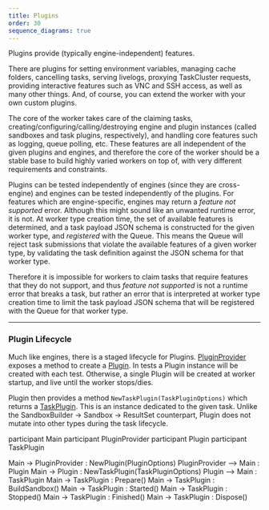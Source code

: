 ```yaml
---
title: Plugins
order: 30
sequence_diagrams: true
---
```


Plugins provide (typically engine-independent) features.

There are plugins for setting environment variables, managing cache folders,
cancelling tasks, serving livelogs, proxying TaskCluster requests, providing
interactive features such as VNC and SSH access, as well as many other things.
And, of course, you can extend the worker with your own custom plugins.

The core of the worker takes care of the claiming tasks,
creating/configuring/calling/destroying engine and plugin instances (called
sandboxes and task plugins, respectively), and handling core features such as
logging, queue polling, etc. These features are all independent of the given
plugins and engines, and therefore the core of the worker should be a stable
base to build highly varied workers on top of, with very different requirements
and constraints.

Plugins can be tested independently of engines (since they are cross-engine)
and engines can be tested independently of the plugins. For features which are
engine-specific, engines may return a _feature not supported_ error. Although
this might sound like an unwanted runtime error, it is not. At worker type
creation time, the set of available features is determined, and a task payload
JSON schema is constructed for the given worker type, and _registered_ with the
Queue. This means the Queue will reject task submissions that violate the
available features of a given worker type, by validating the task definition
against the JSON schema for that worker type.

Therefore it is impossible for workers to claim tasks that require features
that they do not support, and thus _feature not supported_ is not a runtime
error that breaks a task, but rather an error that is interpreted at worker
type creation time to limit the task payload JSON schema that will be
registered with the Queue for that worker type.

---

### Plugin Lifecycle

Much like engines, there is a staged lifecycle for Plugins.
[PluginProvider](https://godoc.org/github.com/taskcluster/taskcluster-worker/plugins/extpoints#PluginProvider)
exposes a method to create a
[Plugin](https://godoc.org/github.com/taskcluster/taskcluster-worker/plugins#Plugin).
In tests a Plugin instance will be created with each test. Otherwise, a single
Plugin will be created at worker startup, and live until the worker stops/dies.

Plugin then provides a method `NewTaskPlugin(TaskPluginOptions)` which returns
a
[TaskPlugin](https://godoc.org/github.com/taskcluster/taskcluster-worker/plugins#TaskPlugin).
This is an instance dedicated to the given task. Unlike the SandboxBuilder ->
Sandbox -> ResultSet counterpart, Plugin does not mutate into other types
during the task lifecycle.

<div class="sequence-diagram-hand">
participant Main
participant PluginProvider
participant Plugin
participant TaskPlugin

Main           ->  PluginProvider : NewPlugin(PluginOptions)
PluginProvider --> Main           : Plugin
Main           ->  Plugin         : NewTaskPlugin(TaskPluginOptions)
Plugin         --> Main           : TaskPlugin
Main           ->  TaskPlugin     : Prepare()
Main           ->  TaskPlugin     : BuildSandbox()
Main           ->  TaskPlugin     : Started()
Main           ->  TaskPlugin     : Stopped()
Main           ->  TaskPlugin     : Finished()
Main           ->  TaskPlugin     : Dispose()
</div>

